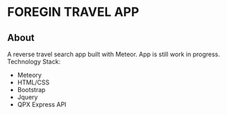 FOREGIN TRAVEL APP
====================

## About 
A reverse travel search app built with Meteor. App is still work in progress.
<br/>
Technology Stack:

<ul>
  <li>Meteory</li>
  <li>HTML/CSS</li>
  <li>Bootstrap</li>
  <li>Jquery</li>
  <li>QPX Express API</li>
</ul>

